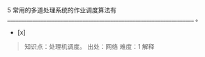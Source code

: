 5
常用的多道处理系统的作业调度算法有
___________________________________________________________________ 。
- [x]  

> 知识点：处理机调度。
> 出处：网络
> 难度：1
> 解释
